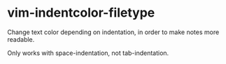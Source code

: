 # vim-indentcolor-filetype
Change text color depending on indentation, in order to make notes more readable.

Only works with space-indentation, not tab-indentation.
